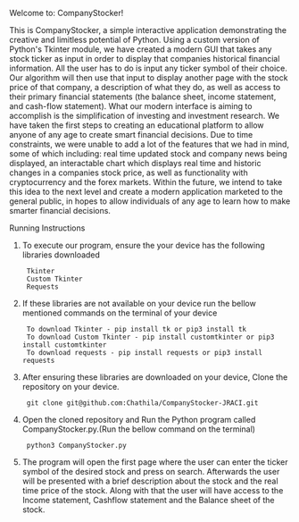 Welcome to: CompanyStocker!

This is CompanyStocker, a simple interactive application demonstrating the creative and limitless potential of Python. Using a custom version of Python's Tkinter module, we have created a modern GUI that takes any stock ticker as input in order to display that companies historical financial information. All the user has to do is input any ticker symbol of their choice. Our algorithm will then use that input to display another page with the stock price of that company, a description of what they do, as well as access to their primary financial statements (the balance sheet, income statement, and cash-flow statement). What our modern interface is aiming to accomplish is the simplification of investing and investment research. We have taken the first steps to creating an educational platform to allow anyone of any age to create smart financial decisions. Due to time constraints, we were unable to add a lot of the features that we had in mind, some of which including: real time updated stock and company news being displayed, an interactable chart which displays real time and historic changes in a companies stock price, as well as functionality with cryptocurrency and the forex markets. Within the future, we intend to take this idea to the next level and create a modern application marketed to the general public, in hopes to allow individuals of any age to learn how to make smarter financial decisions.

Running Instructions

1. To execute our program, ensure the your device has the following libraries downloaded

        Tkinter
        Custom Tkinter
        Requests

2. If these libraries are not available on your device run the bellow mentioned commands on the terminal of your device

        To download Tkinter - pip install tk or pip3 install tk 
        To download Custom Tkinter - pip install customtkinter or pip3 install customtkinter 
        To download requests - pip install requests or pip3 install requests

3. After ensuring these libraries are downloaded on your device, Clone the repository on your device.

        git clone git@github.com:Chathila/CompanyStocker-JRACI.git

4. Open the cloned repository and Run the Python program called CompanyStocker.py.(Run the bellow command on the terminal)

        python3 CompanyStocker.py

5. The program will open the first page where the user can enter the ticker symbol of the desired stock and press on search. Afterwards the user will be              presented with a brief description about the stock and the real time price of the stock. Along with that the user will have access to the Income statement, Cashflow statement and the Balance sheet of the stock.

